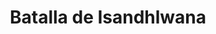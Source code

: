 ﻿---
title: "Batalla de Isandhlwana"
permalink: periodes_512.html
layout: periode
dataInici: 1879-01-22
sidebar: periodes
pares:
  - 511:
    title: "Guerra anglo-zulú"
    dataInici: "(1879-01-11)"
    dataFi: "(1879-07-04)"

fills:
jocsPrincipals:
  - title: "Victoria Cross"
    bggId: 10662
    dataInici: 
    dataFi: 

jocsEscenaris:
jocsEpoca:
  - title: "Soldiers of the Queen"
    bggId: 6009
    escenari: "Isandhlwana"

jocsEpocaEscenaris:
---
